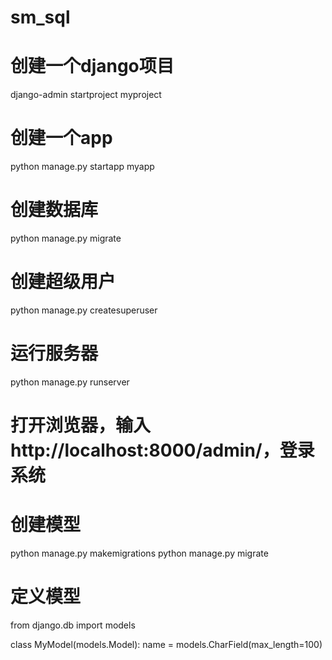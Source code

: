# sm_sql
# 创建一个django项目
django-admin startproject myproject
# 创建一个app
python manage.py startapp myapp
# 创建数据库
python manage.py migrate
# 创建超级用户
python manage.py createsuperuser
# 运行服务器
python manage.py runserver
# 打开浏览器，输入http://localhost:8000/admin/，登录系统
# 创建模型
python manage.py makemigrations
python manage.py migrate
# 定义模型
from django.db import models

class MyModel(models.Model):
    name = models.CharField(max_length=100)     
